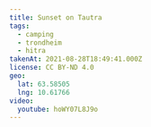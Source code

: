 ```yaml
---
title: Sunset on Tautra
tags:
  - camping
  - trondheim
  - hitra
takenAt: 2021-08-28T18:49:41.000Z
license: CC BY-ND 4.0
geo:
  lat: 63.58505
  lng: 10.61766
video:
  youtube: hoWY07L8J9o
---
```

